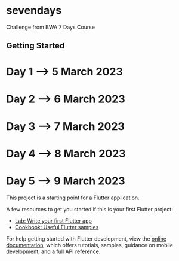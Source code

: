 # sevendays

Challenge from BWA 7 Days Course

## Getting Started

# Day 1 --> 5 March 2023
# Day 2 --> 6 March 2023
# Day 3 --> 7 March 2023
# Day 4 --> 8 March 2023
# Day 5 --> 9 March 2023

This project is a starting point for a Flutter application.

A few resources to get you started if this is your first Flutter project:

- [Lab: Write your first Flutter app](https://docs.flutter.dev/get-started/codelab)
- [Cookbook: Useful Flutter samples](https://docs.flutter.dev/cookbook)

For help getting started with Flutter development, view the
[online documentation](https://docs.flutter.dev/), which offers tutorials,
samples, guidance on mobile development, and a full API reference.
